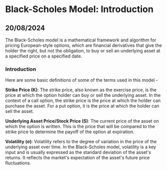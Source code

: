 # Black-Scholes Model: Introduction
## 20/08/2024 

The Black-Scholes model is a mathematical framework and algorithm for pricing European-style options, which are financial derivatives that give the holder the right, but not the obligation, to buy or sell an underlying asset at a specified price on a specified date.

### Introduction

Here are some basic definitions of some of the terms used in this model - 

__Strike Price (K)__: The strike price, also known as the exercise price, is the price at which the option holder can buy or sell the underlying asset. In the context of a call option, the strike price is the price at which the holder can purchase the asset. For a put option, it is the price at which the holder can sell the asset.

__Underlying Asset Price/Stock Price (S)__: The current price of the asset on which the option is written. This is the price that will be compared to the strike price to determine the payoff of the option at expiration.

__Volatility (σ)__: Volatility refers to the degree of variation in the price of the underlying asset over time. In the Black-Scholes model, volatility is a key input and is usually expressed as the standard deviation of the asset's returns. It reflects the market's expectation of the asset's future price fluctuations.